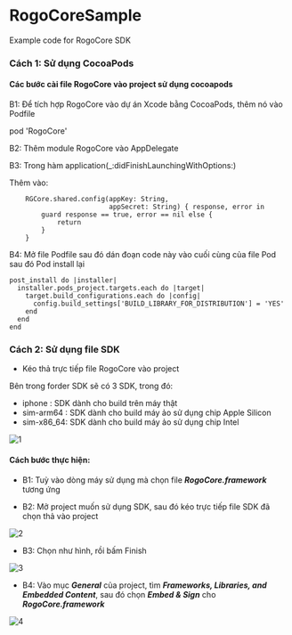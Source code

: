# RogoCoreSample
Example code for RogoCore SDK

### Cách 1: Sử dụng CocoaPods

#### Các bước cài file RogoCore vào project sử dụng cocoapods

B1: Để tích hợp RogoCore vào dự án Xcode bằng CocoaPods, thêm nó vào Podfile

pod 'RogoCore'

B2: Thêm module RogoCore vào AppDelegate

B3: Trong hàm application(_:didFinishLaunchingWithOptions:)

Thêm vào:

        RGCore.shared.config(appKey: String,
                             appSecret: String) { response, error in
            guard response == true, error == nil else {
                return
            }
        }
B4: Mở file Podfile sau đó dán đoạn code này vào cuối cùng của file Pod sau đó Pod install lại
```
post_install do |installer|
  installer.pods_project.targets.each do |target|
    target.build_configurations.each do |config|
      config.build_settings['BUILD_LIBRARY_FOR_DISTRIBUTION'] = 'YES'
    end
  end
end
```
### Cách 2: Sử dụng file SDK

- Kéo thả trực tiếp file RogoCore vào project

Bên trong forder SDK sẽ có 3 SDK, trong đó:
- iphone : SDK dành cho build trên máy thật
- sim-arm64 : SDK dành cho build máy ảo sử dụng chip Apple Silicon
- sim-x86_64: SDK dành cho build máy ảo sử dụng chip Intel

![1](https://github.com/willerswift/RogoCoreSample/assets/116701315/cb5f26d6-09f9-4d2e-a97e-c0ee03d7d561)

#### Cách bước thực hiện:

- B1: Tuỳ vào dòng máy sử dụng mà chọn file ***RogoCore.framework*** tương ứng

- B2: Mở project muốn sử dụng SDK, sau đó kéo trực tiếp file SDK đã chọn thả vào project

![2](https://github.com/willerswift/RogoCoreSample/assets/116701315/7cd578c5-4d5f-48e2-b72c-93b2a388ed23)

- B3: Chọn như hình, rồi bấm Finish

![3](https://github.com/willerswift/RogoCoreSample/assets/116701315/0aacd863-ab6b-41aa-977e-614925bdec98)

- B4: Vào mục ***General*** của project, tìm ***Frameworks, Libraries, and Embedded Content***, sau đó chọn ***Embed & Sign*** cho ***RogoCore.framework***

![4](https://github.com/willerswift/RogoCoreSample/assets/116701315/3c98eae3-10eb-4f15-9cfb-c89b5f6f5d2e)



